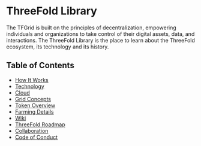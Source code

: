 <h1> ThreeFold Library </h1>

The TFGrid is built on the principles of decentralization, empowering individuals and organizations to take control of their digital assets, data, and interactions. The ThreeFold Library is the place to learn about the ThreeFold ecosystem, its technology and its history.

<h2>Table of Contents</h2>

- [How It Works](../intro/grid3_howitworks.md)
- [Technology](../technology/technology_toc.md)
- [Cloud](../wiki/cloudunits/cloudunits_toc.md)
- [Grid Concepts](../concepts/concepts_readme.md)
- [Token Overview](../threefold_token/token_overview/token_overview.md)
- [Farming Details](../wiki/tfgrid/farming/farming_toc.md)
- [Wiki](../wiki/terms_conditions_all3.md)
- [ThreeFold Roadmap](../roadmap/roadmap_readme.md)
- [Collaboration](../contribute/collaboration_toc.md)
- [Code of Conduct](../contribute/code_conduct.md)

